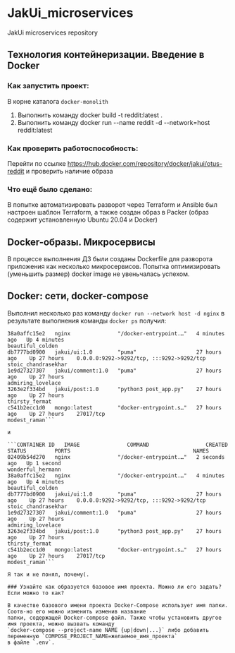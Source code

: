 # JakUi_microservices
JakUi microservices repository

## Технология контейнеризации. Введение в Docker

### Как запустить проект:

В корне каталога `docker-monolith`

 1. Выполнить команду docker build -t reddit:latest .
 2. Выполнить команду docker run --name reddit -d --network=host reddit:latest
### Как проверить работоспособность:

Перейти по ссылке https://hub.docker.com/repository/docker/jakui/otus-reddit и проверить наличие образа

### Что ещё было сделано:

В попытке автоматизировать разворот через Terraform и Ansible был настроен шаблон Terraform, а также создан образ
в Packer (образ содержит установленную Ubuntu 20.04 и Docker)

## Docker-образы. Микросервисы

В процессе выполнения ДЗ были созданы Dockerfile для разворота приложения как несколько микросервисов. Попытка
оптимизировать (уменьшить размер) docker image не увеньчалась успехом.

## Docker: сети, docker-compose

Выполнил несколько раз команду `docker run --network host -d nginx` в результате выполнения команды `docker ps`
получил:

```CONTAINER ID   IMAGE               COMMAND                  CREATED         STATUS         PORTS    NAMES
38a0affc15e2   nginx               "/docker-entrypoint.…"   4 minutes ago   Up 4 minutes                                               beautiful_colden
db7777bd0900   jakui/ui:1.0        "puma"                   27 hours ago    Up 27 hours    0.0.0.0:9292->9292/tcp, :::9292->9292/tcp   stoic_chandrasekhar
1e9d27327307   jakui/comment:1.0   "puma"                   27 hours ago    Up 27 hours                                                admiring_lovelace
3263e2f334bd   jakui/post:1.0      "python3 post_app.py"    27 hours ago    Up 27 hours                                                thirsty_fermat
c541b2ecc1d0   mongo:latest        "docker-entrypoint.s…"   27 hours ago    Up 27 hours    27017/tcp                                   modest_raman```

и

```CONTAINER ID   IMAGE               COMMAND                  CREATED         STATUS         PORTS                                       NAMES
02409b54d270   nginx               "/docker-entrypoint.…"   2 seconds ago   Up 1 second                                                wonderful_hermann
38a0affc15e2   nginx               "/docker-entrypoint.…"   4 minutes ago   Up 4 minutes                                               beautiful_colden
db7777bd0900   jakui/ui:1.0        "puma"                   27 hours ago    Up 27 hours    0.0.0.0:9292->9292/tcp, :::9292->9292/tcp   stoic_chandrasekhar
1e9d27327307   jakui/comment:1.0   "puma"                   27 hours ago    Up 27 hours                                                admiring_lovelace
3263e2f334bd   jakui/post:1.0      "python3 post_app.py"    27 hours ago    Up 27 hours                                                thirsty_fermat
c541b2ecc1d0   mongo:latest        "docker-entrypoint.s…"   27 hours ago    Up 27 hours    27017/tcp                                   modest_raman```

Я так и не понял, почему(.

### Узнайте как образуется базовое имя проекта. Можно ли его задать? Если можно то как?

В качестве базового имени проекта Docker-Compose использует имя папки. Соотв-но его можно изменить изменив название
папки, содержащей Docker-compose файл. Также чтобы установить другое имя проекта, можно вызвать команду
`docker-compose --project-name NAME {up|down|...}` либо добавить переменную `COMPOSE_PROJECT_NAME=желаемое_имя_проекта`
в файле `.env`.
